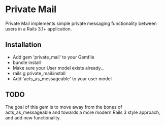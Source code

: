 # Private Mail
Private Mail implements simple private messaging functionality between users in a Rails 3.1+ application.

## Installation

* Add gem 'private_mail' to your Gemfile
* bundle install
* Make sure your User model exists already... 
* rails g private_mail:install
* Add 'acts_as_messageable' to your user model

## TODO
The goal of this gem is to move away from the bones of acts_as_messageable and towards a more modern Rails 3 style approach, and add new functionality. 